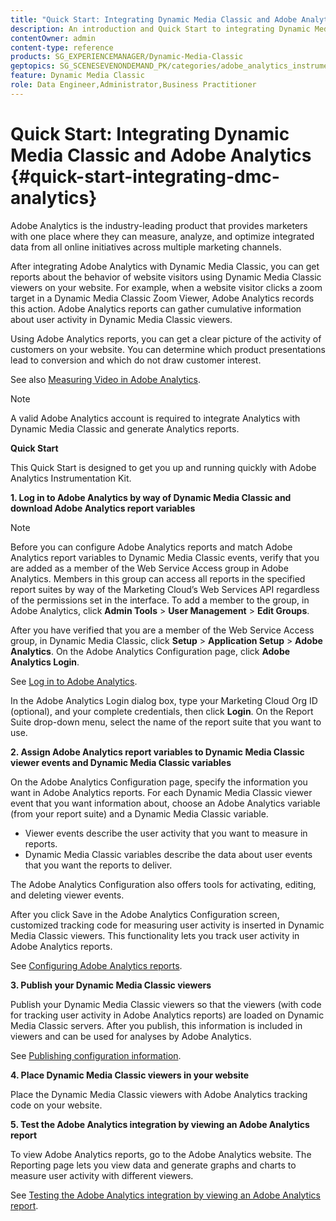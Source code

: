 ```yaml
---
title: "Quick Start: Integrating Dynamic Media Classic and Adobe Analytics"
description: An introduction and Quick Start to integrating Dynamic Media Classic and Adobe Analytics to help you get up and running quickly.
contentOwner: admin
content-type: reference
products: SG_EXPERIENCEMANAGER/Dynamic-Media-Classic
geptopics: SG_SCENESEVENONDEMAND_PK/categories/adobe_analytics_instrumentation_kit
feature: Dynamic Media Classic
role: Data Engineer,Administrator,Business Practitioner
---
```


# Quick Start: Integrating Dynamic Media Classic and Adobe Analytics {#quick-start-integrating-dmc-analytics}

Adobe Analytics is the industry-leading product that provides marketers with one place where they can measure, analyze, and optimize integrated data from all online initiatives across multiple marketing channels.

After integrating Adobe Analytics with Dynamic Media Classic, you can get reports about the behavior of website visitors using Dynamic Media Classic viewers on your website. For example, when a website visitor clicks a zoom target in a Dynamic Media Classic Zoom Viewer, Adobe Analytics records this action. Adobe Analytics reports can gather cumulative information about user activity in Dynamic Media Classic viewers.

Using Adobe Analytics reports, you can get a clear picture of the activity of customers on your website. You can determine which product presentations lead to conversion and which do not draw customer interest.

See also [Measuring Video in Adobe Analytics](https://experienceleague.adobe.com/docs/media-analytics/using/media-overview.html).

>[!NOTE]
>
>A valid Adobe Analytics account is required to integrate Analytics with Dynamic Media Classic and generate Analytics reports.

**Quick Start**

This Quick Start is designed to get you up and running quickly with Adobe Analytics Instrumentation Kit.

**1. Log in to Adobe Analytics by way of Dynamic Media Classic and download Adobe Analytics report variables**

>[!NOTE]
>
>Before you can configure Adobe Analytics reports and match Adobe Analytics report variables to Dynamic Media Classic events, verify that you are added as a member of the Web Service Access group in Adobe Analytics. Members in this group can access all reports in the specified report suites by way of the Marketing Cloud’s Web Services API regardless of the permissions set in the interface. To add a member to the group, in Adobe Analytics, click **Admin Tools** > **User Management** > **Edit Groups**.

After you have verified that you are a member of the Web Service Access group, in Dynamic Media Classic, click **Setup** > **Application Setup** > **Adobe Analytics**. On the Adobe Analytics Configuration page, click **Adobe Analytics Login**.

See [Log in to Adobe Analytics](log-analytics.md#log_in_to_adobe_analytics).

In the Adobe Analytics Login dialog box, type your Marketing Cloud Org ID (optional), and your complete credentials, then click **Login**. On the Report Suite drop-down menu, select the name of the report suite that you want to use.

**2. Assign Adobe Analytics report variables to Dynamic Media Classic viewer events and Dynamic Media Classic variables**

On the Adobe Analytics Configuration page, specify the information you want in Adobe Analytics reports. For each Dynamic Media Classic viewer event that you want information about, choose an Adobe Analytics variable (from your report suite) and a Dynamic Media Classic variable.

* Viewer events describe the user activity that you want to measure in reports.
* Dynamic Media Classic variables describe the data about user events that you want the reports to deliver.

The Adobe Analytics Configuration also offers tools for activating, editing, and deleting viewer events.

After you click Save in the Adobe Analytics Configuration screen, customized tracking code for measuring user activity is inserted in Dynamic Media Classic viewers. This functionality lets you track user activity in Adobe Analytics reports.

See [Configuring Adobe Analytics reports](configuring-analytics-reports.md#configuring_adobe_analytics_reports).

**3. Publish your Dynamic Media Classic viewers**

Publish your Dynamic Media Classic viewers so that the viewers (with code for tracking user activity in Adobe Analytics reports) are loaded on Dynamic Media Classic servers. After you publish, this information is included in viewers and can be used for analyses by Adobe Analytics.

See [Publishing configuration information](publishing-analytics-configuration-information.md#publishing_adobe_analytics_configuration_information).

**4. Place Dynamic Media Classic viewers in your website**

Place the Dynamic Media Classic viewers with Adobe Analytics tracking code on your website.

**5. Test the Adobe Analytics integration by viewing an Adobe Analytics report**

To view Adobe Analytics reports, go to the Adobe Analytics website. The Reporting page lets you view data and generate graphs and charts to measure user activity with different viewers.

See [Testing the Adobe Analytics integration by viewing an Adobe Analytics report](testing-integration-viewing-analytics-report.md#testing_the_integration_by_viewing_an_adobe_analytics_report).

